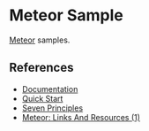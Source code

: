 # Meteor Sample

[Meteor](https://www.meteor.com/) samples.

## References

- [Documentation](http://docs.meteor.com/)
- [Quick Start](http://docs.meteor.com/#quickstart)
- [Seven Principles](http://docs.meteor.com/#sevenprinciples)
- [Meteor: Links And Resources (1)](http://ajlopez.wordpress.com/2014/02/15/meteor-links-and-resources-1/)

